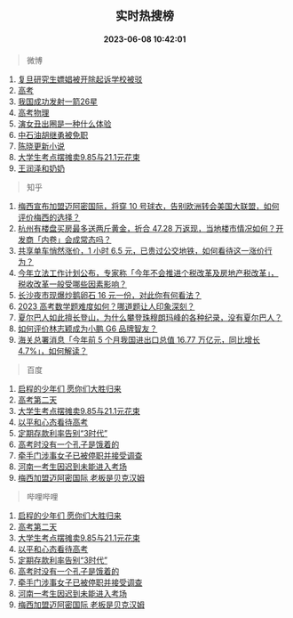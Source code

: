 <div align="center"><h2>实时热搜榜</h2><h4>2023-06-08 10:42:01</h4></div>

> 微博  

1. [复旦研究生嫖娼被开除起诉学校被驳](https://s.weibo.com/weibo?q=%23%E5%A4%8D%E6%97%A6%E7%A0%94%E7%A9%B6%E7%94%9F%E5%AB%96%E5%A8%BC%E8%A2%AB%E5%BC%80%E9%99%A4%E8%B5%B7%E8%AF%89%E5%AD%A6%E6%A0%A1%E8%A2%AB%E9%A9%B3%23&t=31&band_rank=1&Refer=top)<br />
2. [高考](https://s.weibo.com/weibo?q=%E9%AB%98%E8%80%83&t=31&band_rank=2&Refer=top)<br />
3. [我国成功发射一箭26星](https://s.weibo.com/weibo?q=%23%E6%88%91%E5%9B%BD%E6%88%90%E5%8A%9F%E5%8F%91%E5%B0%84%E4%B8%80%E7%AE%AD26%E6%98%9F%23&t=31&band_rank=3&Refer=top)<br />
4. [高考物理](https://s.weibo.com/weibo?q=%E9%AB%98%E8%80%83%E7%89%A9%E7%90%86&t=31&band_rank=4&Refer=top)<br />
5. [演女丑出圈是一种什么体验](https://s.weibo.com/weibo?q=%23%E6%BC%94%E5%A5%B3%E4%B8%91%E5%87%BA%E5%9C%88%E6%98%AF%E4%B8%80%E7%A7%8D%E4%BB%80%E4%B9%88%E4%BD%93%E9%AA%8C%23&t=31&band_rank=5&Refer=top)<br />
6. [中石油胡继勇被免职](https://s.weibo.com/weibo?q=%23%E4%B8%AD%E7%9F%B3%E6%B2%B9%E8%83%A1%E7%BB%A7%E5%8B%87%E8%A2%AB%E5%85%8D%E8%81%8C%23&t=31&band_rank=6&Refer=top)<br />
7. [陈晓更新小说](https://s.weibo.com/weibo?q=%E9%99%88%E6%99%93%E6%9B%B4%E6%96%B0%E5%B0%8F%E8%AF%B4&t=31&band_rank=7&Refer=top)<br />
8. [大学生考点摆摊卖9.85与21.1元花束](https://s.weibo.com/weibo?q=%23%E5%A4%A7%E5%AD%A6%E7%94%9F%E8%80%83%E7%82%B9%E6%91%86%E6%91%8A%E5%8D%969.85%E4%B8%8E21.1%E5%85%83%E8%8A%B1%E6%9D%9F%23&t=31&band_rank=8&Refer=top)<br />
9. [王润泽和奶奶](https://s.weibo.com/weibo?q=%E7%8E%8B%E6%B6%A6%E6%B3%BD%E5%92%8C%E5%A5%B6%E5%A5%B6&t=31&band_rank=9&Refer=top)<br />

> 知乎  

1. [梅西宣布加盟迈阿密国际，将穿 10 号球衣，告别欧洲转会美国大联盟，如何评价梅西的选择？](https://www.zhihu.com/question/605363198)<br />
2. [杭州有楼盘买房最多送两斤黄金，折合 47.28 万返现，当地楼市情况如何？开发商「内卷」会成常态吗？](https://www.zhihu.com/question/605337792)<br />
3. [共享单车悄然涨价，1 小时 6.5 元，已贵过公交地铁，如何看待这一涨价行为？](https://www.zhihu.com/question/605241957)<br />
4. [今年立法工作计划公布，专家称「今年不会推进个税改革及房地产税改革」，税收改革一般受哪些因素影响？](https://www.zhihu.com/question/605361770)<br />
5. [长沙夜市现爆炒鹅卵石 16 元一份，对此你有何看法？](https://www.zhihu.com/question/604881315)<br />
6. [2023 高考数学题难度如何？哪道题让人印象深刻？](https://www.zhihu.com/question/605281198)<br />
7. [夏尔巴人如此擅长登山，为什么攀登珠穆朗玛峰的各种纪录，没有夏尔巴人？](https://www.zhihu.com/question/509831714)<br />
8. [如何评价林志颖成为小鹏 G6 品牌智友？](https://www.zhihu.com/question/605038425)<br />
9. [海关总署消息「今年前 5 个月我国进出口总值 16.77 万亿元，同比增长 4.7%」，如何解读？](https://www.zhihu.com/question/605246256)<br />

> 百度  

1. [启程的少年们 愿你们大胜归来](https://www.baidu.com/s?wd=%E5%90%AF%E7%A8%8B%E7%9A%84%E5%B0%91%E5%B9%B4%E4%BB%AC+%E6%84%BF%E4%BD%A0%E4%BB%AC%E5%A4%A7%E8%83%9C%E5%BD%92%E6%9D%A5&sa=fyb_news&rsv_dl=fyb_news)<br />
2. [高考第二天](https://www.baidu.com/s?wd=%E9%AB%98%E8%80%83%E7%AC%AC%E4%BA%8C%E5%A4%A9&sa=fyb_news&rsv_dl=fyb_news)<br />
3. [大学生考点摆摊卖9.85与21.1元花束](https://www.baidu.com/s?wd=%E5%A4%A7%E5%AD%A6%E7%94%9F%E8%80%83%E7%82%B9%E6%91%86%E6%91%8A%E5%8D%969.85%E4%B8%8E21.1%E5%85%83%E8%8A%B1%E6%9D%9F&sa=fyb_news&rsv_dl=fyb_news)<br />
4. [以平和心态看待高考](https://www.baidu.com/s?wd=%E4%BB%A5%E5%B9%B3%E5%92%8C%E5%BF%83%E6%80%81%E7%9C%8B%E5%BE%85%E9%AB%98%E8%80%83&sa=fyb_news&rsv_dl=fyb_news)<br />
5. [定期存款利率告别“3时代”](https://www.baidu.com/s?wd=%E5%AE%9A%E6%9C%9F%E5%AD%98%E6%AC%BE%E5%88%A9%E7%8E%87%E5%91%8A%E5%88%AB%E2%80%9C3%E6%97%B6%E4%BB%A3%E2%80%9D&sa=fyb_news&rsv_dl=fyb_news)<br />
6. [高考时没有一个孔子是饿着的](https://www.baidu.com/s?wd=%E9%AB%98%E8%80%83%E6%97%B6%E6%B2%A1%E6%9C%89%E4%B8%80%E4%B8%AA%E5%AD%94%E5%AD%90%E6%98%AF%E9%A5%BF%E7%9D%80%E7%9A%84&sa=fyb_news&rsv_dl=fyb_news)<br />
7. [牵手门涉事女子已被停职并接受调查](https://www.baidu.com/s?wd=%E7%89%B5%E6%89%8B%E9%97%A8%E6%B6%89%E4%BA%8B%E5%A5%B3%E5%AD%90%E5%B7%B2%E8%A2%AB%E5%81%9C%E8%81%8C%E5%B9%B6%E6%8E%A5%E5%8F%97%E8%B0%83%E6%9F%A5&sa=fyb_news&rsv_dl=fyb_news)<br />
8. [河南一考生因迟到未能进入考场](https://www.baidu.com/s?wd=%E6%B2%B3%E5%8D%97%E4%B8%80%E8%80%83%E7%94%9F%E5%9B%A0%E8%BF%9F%E5%88%B0%E6%9C%AA%E8%83%BD%E8%BF%9B%E5%85%A5%E8%80%83%E5%9C%BA&sa=fyb_news&rsv_dl=fyb_news)<br />
9. [梅西加盟迈阿密国际 老板是贝克汉姆](https://www.baidu.com/s?wd=%E6%A2%85%E8%A5%BF%E5%8A%A0%E7%9B%9F%E8%BF%88%E9%98%BF%E5%AF%86%E5%9B%BD%E9%99%85+%E8%80%81%E6%9D%BF%E6%98%AF%E8%B4%9D%E5%85%8B%E6%B1%89%E5%A7%86&sa=fyb_news&rsv_dl=fyb_news)<br />

> 哔哩哔哩  

1. [启程的少年们 愿你们大胜归来](https://www.baidu.com/s?wd=%E5%90%AF%E7%A8%8B%E7%9A%84%E5%B0%91%E5%B9%B4%E4%BB%AC+%E6%84%BF%E4%BD%A0%E4%BB%AC%E5%A4%A7%E8%83%9C%E5%BD%92%E6%9D%A5&sa=fyb_news&rsv_dl=fyb_news)<br />
2. [高考第二天](https://www.baidu.com/s?wd=%E9%AB%98%E8%80%83%E7%AC%AC%E4%BA%8C%E5%A4%A9&sa=fyb_news&rsv_dl=fyb_news)<br />
3. [大学生考点摆摊卖9.85与21.1元花束](https://www.baidu.com/s?wd=%E5%A4%A7%E5%AD%A6%E7%94%9F%E8%80%83%E7%82%B9%E6%91%86%E6%91%8A%E5%8D%969.85%E4%B8%8E21.1%E5%85%83%E8%8A%B1%E6%9D%9F&sa=fyb_news&rsv_dl=fyb_news)<br />
4. [以平和心态看待高考](https://www.baidu.com/s?wd=%E4%BB%A5%E5%B9%B3%E5%92%8C%E5%BF%83%E6%80%81%E7%9C%8B%E5%BE%85%E9%AB%98%E8%80%83&sa=fyb_news&rsv_dl=fyb_news)<br />
5. [定期存款利率告别“3时代”](https://www.baidu.com/s?wd=%E5%AE%9A%E6%9C%9F%E5%AD%98%E6%AC%BE%E5%88%A9%E7%8E%87%E5%91%8A%E5%88%AB%E2%80%9C3%E6%97%B6%E4%BB%A3%E2%80%9D&sa=fyb_news&rsv_dl=fyb_news)<br />
6. [高考时没有一个孔子是饿着的](https://www.baidu.com/s?wd=%E9%AB%98%E8%80%83%E6%97%B6%E6%B2%A1%E6%9C%89%E4%B8%80%E4%B8%AA%E5%AD%94%E5%AD%90%E6%98%AF%E9%A5%BF%E7%9D%80%E7%9A%84&sa=fyb_news&rsv_dl=fyb_news)<br />
7. [牵手门涉事女子已被停职并接受调查](https://www.baidu.com/s?wd=%E7%89%B5%E6%89%8B%E9%97%A8%E6%B6%89%E4%BA%8B%E5%A5%B3%E5%AD%90%E5%B7%B2%E8%A2%AB%E5%81%9C%E8%81%8C%E5%B9%B6%E6%8E%A5%E5%8F%97%E8%B0%83%E6%9F%A5&sa=fyb_news&rsv_dl=fyb_news)<br />
8. [河南一考生因迟到未能进入考场](https://www.baidu.com/s?wd=%E6%B2%B3%E5%8D%97%E4%B8%80%E8%80%83%E7%94%9F%E5%9B%A0%E8%BF%9F%E5%88%B0%E6%9C%AA%E8%83%BD%E8%BF%9B%E5%85%A5%E8%80%83%E5%9C%BA&sa=fyb_news&rsv_dl=fyb_news)<br />
9. [梅西加盟迈阿密国际 老板是贝克汉姆](https://www.baidu.com/s?wd=%E6%A2%85%E8%A5%BF%E5%8A%A0%E7%9B%9F%E8%BF%88%E9%98%BF%E5%AF%86%E5%9B%BD%E9%99%85+%E8%80%81%E6%9D%BF%E6%98%AF%E8%B4%9D%E5%85%8B%E6%B1%89%E5%A7%86&sa=fyb_news&rsv_dl=fyb_news)<br />
